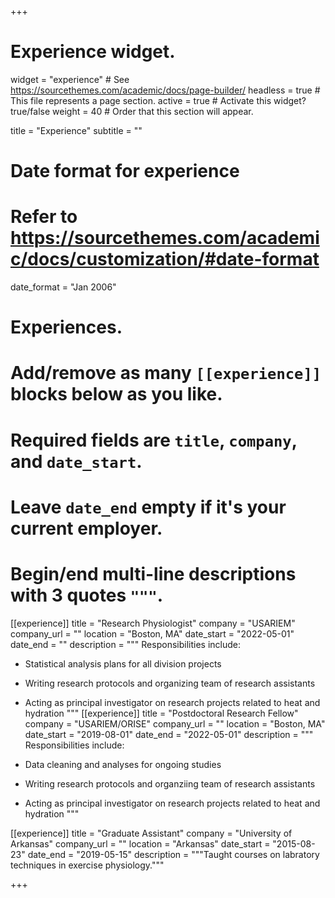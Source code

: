 +++
# Experience widget.
widget = "experience"  # See https://sourcethemes.com/academic/docs/page-builder/
headless = true  # This file represents a page section.
active = true  # Activate this widget? true/false
weight = 40  # Order that this section will appear.

title = "Experience"
subtitle = ""

# Date format for experience
#   Refer to https://sourcethemes.com/academic/docs/customization/#date-format
date_format = "Jan 2006"

# Experiences.
#   Add/remove as many `[[experience]]` blocks below as you like.
#   Required fields are `title`, `company`, and `date_start`.
#   Leave `date_end` empty if it's your current employer.
#   Begin/end multi-line descriptions with 3 quotes `"""`.

[[experience]]
  title = "Research Physiologist"
  company = "USARIEM"
  company_url = ""
  location = "Boston, MA"
  date_start = "2022-05-01"
  date_end = ""
  description = """
  Responsibilities include:
  
  * Statistical analysis plans for all division projects
  * Writing research protocols and organizing team of research assistants
  * Acting as principal investigator on research projects related to heat and hydration
  """
[[experience]]
  title = "Postdoctoral Research Fellow"
  company = "USARIEM/ORISE"
  company_url = ""
  location = "Boston, MA"
  date_start = "2019-08-01"
  date_end = "2022-05-01"
  description = """
  Responsibilities include:
  
  * Data cleaning and analyses for ongoing studies
  * Writing research protocols and organziing team of research assistants
  * Acting as principal investigator on research projects related to heat and hydration
  """

[[experience]]
  title = "Graduate Assistant"
  company = "University of Arkansas"
  company_url = ""
  location = "Arkansas"
  date_start = "2015-08-23"
  date_end = "2019-05-15"
  description = """Taught courses on labratory techniques in exercise physiology."""

+++
